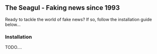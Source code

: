 ## The Seagul - Faking news since 1993

Ready to tackle the world of fake news?
If so, follow the installation guide below...

### Installation

TODO....
